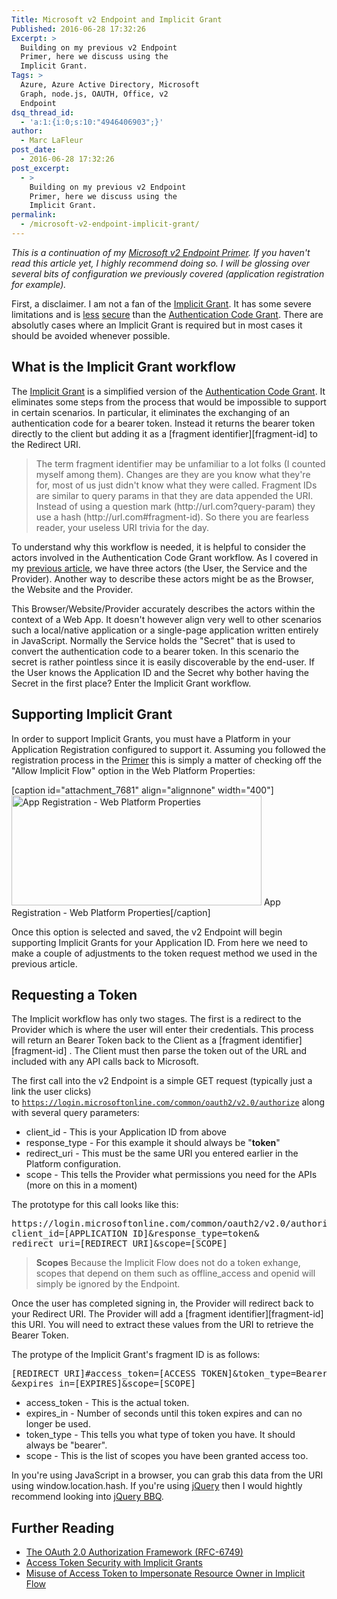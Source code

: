 ```yaml
---
Title: Microsoft v2 Endpoint and Implicit Grant
Published: 2016-06-28 17:32:26
Excerpt: >
  Building on my previous v2 Endpoint
  Primer, here we discuss using the
  Implicit Grant.
Tags: >
  Azure, Azure Active Directory, Microsoft
  Graph, node.js, OAUTH, Office, v2
  Endpoint
dsq_thread_id:
  - 'a:1:{i:0;s:10:"4946406903";}'
author:
  - Marc LaFleur
post_date:
  - 2016-06-28 17:32:26
post_excerpt:
  - >
    Building on my previous v2 Endpoint
    Primer, here we discuss using the
    Implicit Grant.
permalink:
  - /microsoft-v2-endpoint-implicit-grant/
---
```

<em>This is a continuation of my <a href="http://massivescale.com/microsoft-v2-endpoint-primer">Microsoft v2 Endpoint Primer</a>. If you haven't read this article yet, I highly recommend doing so. I will be glossing over several bits of configuration we previously covered (application registration for example).</em>

First, a disclaimer. I am not a fan of the <a href="http://tools.ietf.org/html/rfc6749#section-1.3.2">Implicit Grant</a>. It has some severe limitations and is <a href="http://tools.ietf.org/html/rfc6749#section-10.3">less</a> <a href="http://tools.ietf.org/html/rfc6749#section-10.16">secure</a> than the <a href="http://tools.ietf.org/html/rfc6749#section-1.3.1">Authentication Code Grant</a>. There are absolutly cases where an Implicit Grant is required but in most cases it should be avoided whenever possible.

<h2>What is the Implicit Grant workflow</h2>

The <a href="http://tools.ietf.org/html/rfc6749#section-1.3.2">Implicit Grant</a> is a simplified version of the <a href="http://tools.ietf.org/html/rfc6749#section-1.3.1">Authentication Code Grant</a>. It eliminates some steps from the process that would be impossible to support in certain scenarios. In particular, it eliminates the exchanging of an authentication code for a bearer token. Instead it returns the bearer token directly to the client but adding it as a [fragment identifier][fragment-id] to the Redirect URI.

<blockquote>
  The term fragment identifier may be unfamiliar to a lot folks (I counted myself among them). Changes are they are you know what they're for,  most of us just didn't know what they were called. Fragment IDs are similar to query params in that they are data appended the URI. Instead of using a question mark (http://url.com?query-param) they use a hash (http://url.com#fragment-id). So there you are fearless reader, your useless URI trivia for the day.
</blockquote>

To understand why this workflow is needed, it is helpful to consider the actors involved in the Authentication Code Grant workflow. As I covered in my <a href="http://massivescale.com/microsoft-v2-endpoint-primer">previous article</a>, we have three actors (the User, the Service and the Provider). Another way to describe these actors might be as the Browser, the Website and the Provider.

This Browser/Website/Provider accurately describes the actors within the context of a Web App. It doesn't however align very well to other scenarios such a local/native application or a single-page application written entirely in JavaScript. Normally the Service holds the "Secret" that is used to convert the authentication code to a bearer token. In this scenario the secret is rather pointless since it is easily discoverable by the end-user. If the User knows the Application ID and the Secret why bother having the Secret in the first place? Enter the Implicit Grant workflow.

<h2>Supporting Implicit Grant</h2>

In order to support Implicit Grants, you must have a Platform in your Application Registration configured to support it. Assuming you followed the registration process in the <a href="http://massivescale.com/microsoft-v2-endpoint-primer">Primer</a> this is simply a matter of checking off the "Allow Implicit Flow" option in the Web Platform Properties:

[caption id="attachment_7681" align="alignnone" width="400"]<img src="https://massivescale.blob.core.windows.net/blogmedia/2016/06/apps-dev-web-platform.png" alt="App Registration - Web Platform Properties" width="400" height="176" class="size-full wp-image-7681" /> App Registration - Web Platform Properties[/caption]

Once this option is selected and saved, the v2 Endpoint will begin supporting Implicit Grants for your Application ID. From here we need to make a couple of adjustments to the token request method we used in the previous article.

<h2>Requesting a Token</h2>

The Implicit workflow has only two stages. The first is a redirect to the Provider which is where the user will enter their credentials. This process will return an Bearer Token  back to the Client as a [fragment identifier][fragment-id] . The Client must then parse the token out of the URL and included with any API calls back to Microsoft.

The first call into the v2 Endpoint is a simple GET request (typically just a link the user clicks) to <code>https://login.microsoftonline.com/common/oauth2/v2.0/authorize</code> along with several query parameters:

<ul>
<li>client_id - This is your Application ID from above</li>
<li>response_type - For this example it should always be "<strong>token</strong>" </li>
<li>redirect_uri - This must be the same URI you entered earlier in the Platform configuration.</li>
<li>scope - This tells the Provider what permissions you need for the APIs (more on this in a moment)</li>
</ul>

The prototype for this call looks like this:

<pre>https://login.microsoftonline.com/common/oauth2/v2.0/authorize?
client_id=[APPLICATION ID]&amp;response_type=token&amp;
redirect_uri=[REDIRECT URI]&amp;scope=[SCOPE]</pre>

<blockquote>
  <strong>Scopes</strong>
  Because the Implicit Flow does not do a token exhange, scopes that depend on them such as offline_access and openid will simply be ignored by the Endpoint.
</blockquote>

Once the user has completed signing in, the Provider will redirect back to your Redirect URI. The Provider will add a [fragment identifier][fragment-id]   this URI.  You will need to extract these values from the URI to retrieve the Bearer Token.

The protype of the Implicit Grant's fragment ID is as follows:

<pre>[REDIRECT URI]#access_token=[ACCESS TOKEN]&token_type=Bearer
&expires_in=[EXPIRES]&scope=[SCOPE]</pre>

<ul>
<li>access_token - This is the actual token.</li>
<li>expires_in - Number of seconds until this token expires and can no longer be used.</li>
<li>token_type - This tells you what type of token you have. It should always be "bearer".</li>
<li>scope - This is the list of scopes you have been granted access too.</li>
</ul>

In you're using JavaScript in a browser, you can grab this data from the URI using window.location.hash. If you're using <a href="http://jquery.org">jQuery</a> then I would hightly recommend looking into <a href="http://benalman.com/projects/jquery-bbq-plugin/">jQuery BBQ</a>.

<h2>Further Reading</h2>

<ul>
<li><a href="http://tools.ietf.org/html/rfc6749">The OAuth 2.0 Authorization Framework (RFC-6749)</a></li>
<li><a href="http://tools.ietf.org/html/rfc6749#section-10.3">Access Token Security with Implicit Grants</a></li>
<li><a href="http://tools.ietf.org/html/rfc6749#section-10.16">Misuse of Access Token to Impersonate Resource Owner in Implicit Flow</a></li>
</ul>